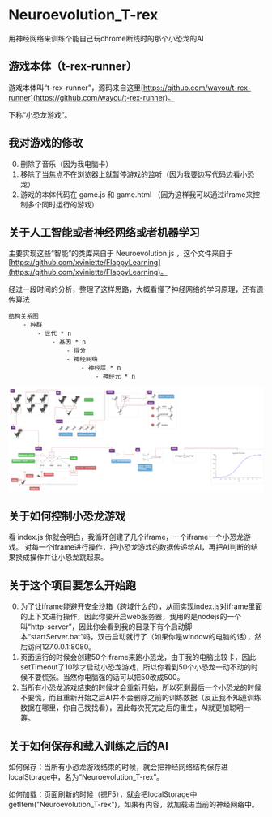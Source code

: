 # Neuroevolution_T-rex

用神经网络来训练个能自己玩chrome断线时的那个小恐龙的AI

## 游戏本体（t-rex-runner）

游戏本体叫“t-rex-runner”，源码来自这里[https://github.com/wayou/t-rex-runner](https://github.com/wayou/t-rex-runner)。

下称“小恐龙游戏”。

## 我对游戏的修改

0. 删除了音乐（因为我电脑卡）
0. 移除了当焦点不在浏览器上就暂停游戏的监听（因为我要边写代码边看小恐龙）
0. 游戏的本体代码在 game.js 和 game.html （因为这样我可以通过iframe来控制多个同时运行的游戏）

## 关于人工智能或者神经网络或者机器学习

主要实现这些“智能”的类库来自于 Neuroevolution.js ，这个文件来自于[https://github.com/xviniette/FlappyLearning](https://github.com/xviniette/FlappyLearning)。

经过一段时间的分析，整理了这样思路，大概看懂了神经网络的学习原理，还有遗传算法

```
结构关系图
    - 种群
        - 世代 * n
            - 基因 * n
                - 得分
                - 神经网络
                    - 神经层 * n
                        - 神经元 * n

```

![](mind.png)

## 关于如何控制小恐龙游戏

看 index.js 你就会明白，我循环创建了几个iframe，一个iframe一个小恐龙游戏。
对每一个iframe进行操作，把小恐龙游戏的数据传递给AI，再把AI判断的结果换成操作并让小恐龙跳起来。

## 关于这个项目要怎么开始跑

0. 为了让iframe能避开安全沙箱（跨域什么的），从而实现index.js对iframe里面的上下文进行操作，因此你要开启web服务器，我用的是nodejs的一个叫“http-server”，因此你会看到我的目录下有个启动脚本“startServer.bat”吗，双击启动就行了（如果你是window的电脑的话），然后访问127.0.0.1:8080。
0. 页面运行的时候会创建50个iframe来跑小恐龙，由于我的电脑比较卡，因此setTimeout了10秒才启动小恐龙游戏，所以你看到50个小恐龙一动不动的时候不要慌张。当然你电脑强的话可以把50改成500。
0. 当所有小恐龙游戏结束的时候才会重新开始，所以死剩最后一个小恐龙的时候不要慌，而且重新开始之后AI并不会删除之前的训练数据（反正我不知道训练数据在哪里，你自己找找看），因此每次死完之后的重生，AI就更加聪明一筹。

## 关于如何保存和载入训练之后的AI

如何保存：当所有小恐龙游戏结束的时候，就会把神经网络结构保存进localStorage中，名为“Neuroevolution_T-rex”。

如何加载：页面刷新的时候（摁F5），就会把localStorage中getItem("Neuroevolution_T-rex")，如果有内容，就加载进当前的神经网络中。